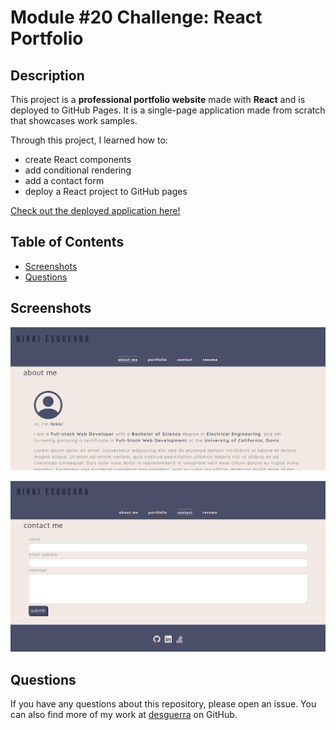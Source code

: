 # Module #20 Challenge: React Portfolio

## Description

This project is a **professional portfolio website** made with **React** and is deployed to GitHub Pages. It is a single-page application made from scratch that showcases work samples.

Through this project, I learned how to:

* create React components
* add conditional rendering
* add a contact form
* deploy a React project to GitHub pages

[Check out the deployed application here!](https://desguerra.github.io/react-portfolio-demo/)

## Table of Contents

* [Screenshots](#screenshots)
* [Questions](#questions)


## Screenshots

![screenshot 1 of project](assets/SS1.PNG)

![screenshot 2 of project](assets/SS2.PNG)


## Questions

If you have any questions about this repository, please open an issue. You can also find more of my work at [desguerra](https://github.com/desguerra) on GitHub.